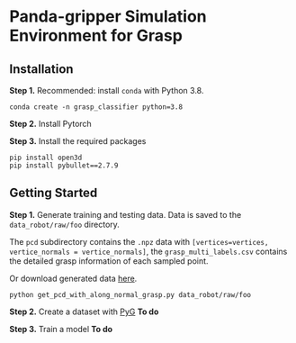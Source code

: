 # Panda-gripper Simulation Environment for Grasp

## Installation
**Step 1.** Recommended: install `conda` with Python 3.8.

```shell
conda create -n grasp_classifier python=3.8
```

**Step 2.** Install Pytorch


**Step 3.** Install the required packages

```shell
pip install open3d
pip install pybullet==2.7.9
```

## Getting Started
**Step 1.** Generate training and testing data. Data is saved to the `data_robot/raw/foo` directory.

The `pcd` subdirectory contains the `.npz` data with `[vertices=vertices, vertice_normals = vertice_normals]`, the 
`grasp_multi_labels.csv` contains the detailed grasp information of each sampled point.

Or download generated data [here](https://github.com/HaojHuang/grasp_classifier/blob/main/raw.zip).

```shell
python get_pcd_with_along_normal_grasp.py data_robot/raw/foo
```

**Step 2.** Create a dataset with [PyG](https://pytorch-geometric.readthedocs.io/en/latest/) **To do**

**Step 3.** Train a model **To do**
